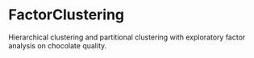 # FactorClustering
Hierarchical clustering and partitional clustering with exploratory factor analysis on chocolate quality. 
